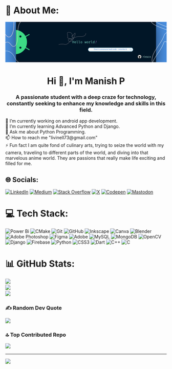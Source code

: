 # 💫 About Me:
![MasterHead](https://github.com/rixscx/rixscx/blob/main/Manish%20P.png)

<h1 align="center">Hi 👋, I'm Manish P</h1>
<h3 align="center">A passionate student with a deep craze for technology, constantly seeking to enhance my knowledge and skills in this field.</h3>
🔭 I’m currently working on android app development.<br>🌱 I’m currently learning Advanced Python and Django.<br>💬 Ask me about Python Programming.<br>📫 How to reach me "livinell73@gmail.com"<br>⚡ Fun fact I am quite fond of culinary arts, trying to seize the world with my camera, traveling to different parts of the world, and diving into that marvelous anime world. They are passions that really make life exciting and filled for me.


## 🌐 Socials:
[![LinkedIn](https://img.shields.io/badge/LinkedIn-%230077B5.svg?logo=linkedin&logoColor=white)](https://linkedin.com/in/rixscx) [![Medium](https://img.shields.io/badge/Medium-12100E?logo=medium&logoColor=white)](https://medium.com/@livinell73) [![Stack Overflow](https://img.shields.io/badge/-Stackoverflow-FE7A16?logo=stack-overflow&logoColor=white)](https://stackoverflow.com/users/27774558) [![X](https://img.shields.io/badge/X-black.svg?logo=X&logoColor=white)](https://x.com/rixscx) [![Codepen](https://img.shields.io/badge/Codepen-000000?style=for-the-badge&logo=codepen&logoColor=white)](https://codepen.io/rixscx) [![Mastodon](https://img.shields.io/badge/-MASTODON-%232B90D9?style=for-the-badge&logo=mastodon&logoColor=white)](https://mastodon.social/@rixscx) 

# 💻 Tech Stack:
![Power Bi](https://img.shields.io/badge/power_bi-F2C811?style=plastic&logo=powerbi&logoColor=black) ![CMake](https://img.shields.io/badge/CMake-%23008FBA.svg?style=plastic&logo=cmake&logoColor=white) ![Git](https://img.shields.io/badge/git-%23F05033.svg?style=plastic&logo=git&logoColor=white) ![GitHub](https://img.shields.io/badge/github-%23121011.svg?style=plastic&logo=github&logoColor=white) ![Inkscape](https://img.shields.io/badge/Inkscape-e0e0e0?style=plastic&logo=inkscape&logoColor=080A13) ![Canva](https://img.shields.io/badge/Canva-%2300C4CC.svg?style=plastic&logo=Canva&logoColor=white) ![Blender](https://img.shields.io/badge/blender-%23F5792A.svg?style=plastic&logo=blender&logoColor=white) ![Adobe Photoshop](https://img.shields.io/badge/adobe%20photoshop-%2331A8FF.svg?style=plastic&logo=adobe%20photoshop&logoColor=white) ![Figma](https://img.shields.io/badge/figma-%23F24E1E.svg?style=plastic&logo=figma&logoColor=white) ![Adobe](https://img.shields.io/badge/adobe-%23FF0000.svg?style=plastic&logo=adobe&logoColor=white) ![MySQL](https://img.shields.io/badge/mysql-4479A1.svg?style=plastic&logo=mysql&logoColor=white) ![MongoDB](https://img.shields.io/badge/MongoDB-%234ea94b.svg?style=plastic&logo=mongodb&logoColor=white) ![OpenCV](https://img.shields.io/badge/opencv-%23white.svg?style=plastic&logo=opencv&logoColor=white) ![Django](https://img.shields.io/badge/django-%23092E20.svg?style=plastic&logo=django&logoColor=white) ![Firebase](https://img.shields.io/badge/firebase-%23039BE5.svg?style=plastic&logo=firebase) ![Python](https://img.shields.io/badge/python-3670A0?style=plastic&logo=python&logoColor=ffdd54) ![CSS3](https://img.shields.io/badge/css3-%231572B6.svg?style=plastic&logo=css3&logoColor=white) ![Dart](https://img.shields.io/badge/dart-%230175C2.svg?style=plastic&logo=dart&logoColor=white) ![C++](https://img.shields.io/badge/c++-%2300599C.svg?style=plastic&logo=c%2B%2B&logoColor=white) ![C](https://img.shields.io/badge/c-%2300599C.svg?style=plastic&logo=c&logoColor=white)
# 📊 GitHub Stats:
![](https://github-readme-stats.vercel.app/api?username=rixscx&theme=shadow_red&hide_border=false&include_all_commits=true&count_private=true)<br/>
![](https://github-readme-streak-stats.herokuapp.com/?user=rixscx&theme=shadow_red&hide_border=false)<br/>
![](https://github-readme-stats.vercel.app/api/top-langs/?username=rixscx&theme=shadow_red&hide_border=false&include_all_commits=true&count_private=true&layout=compact)

### ✍️ Random Dev Quote
![](https://quotes-github-readme.vercel.app/api?type=horizontal&theme=dark)

### 🔝 Top Contributed Repo
![](https://github-contributor-stats.vercel.app/api?username=rixscx&limit=5&theme=shadow_red&combine_all_yearly_contributions=true)

---
[![](https://visitcount.itsvg.in/api?id=rixscx&icon=10&color=13)](https://visitcount.itsvg.in)

<!-- Proudly created with GPRM ( https://gprm.itsvg.in ) -->
